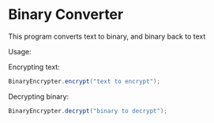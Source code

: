 Binary Converter
===============

This program converts text to binary, and binary back to text

Usage:

Encrypting text:
```java
BinaryEncrypter.encrypt("text to encrypt");
```

Decrypting binary:
```java
BinaryEncrypter.decrypt("binary to decrypt");
```
